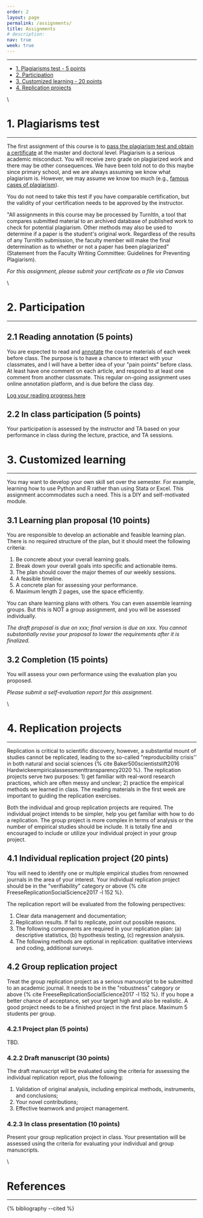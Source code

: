 ```yaml
---
order: 2
layout: page
permalink: /assignments/
title: Assignments
# description:
nav: true
week: true
---
```



---

- [1. Plagiarisms test - 5 points](#1-plagiarisms-test)
- [2. Participation](#2-participation)
- [3. Customized learning - 20 points](#3-customized-learning)
- [4. Replication projects](#4-replication-projects)

\

# 1. Plagiarisms test
----

The first assignment of this course is to [pass the plagiarism test and obtain a certificate](https://plagiarism.iu.edu/index.html) at the master and doctoral level. Plagiarism is a serious academic misconduct. You will receive zero grade on plagiarized work and there may be other consequences. We have been told not to do this maybe since primary school, and we are always assuming we know what plagiarism is. However, we may assume we know too much (e.g., [famous cases of plagiarism](https://www.google.com/search?q=famous+cases+of+plagiarism)).

You do not need to take this test if you have comparable certification, but the validity of your certification needs to be approved by the instructor.

"All assignments in this course may be processed by TurnItIn, a tool that compares submitted material to an archived database of published work to check for potential plagiarism. Other methods may also be used to determine if a paper is the student's original work. Regardless of the results of any TurnItIn submission, the faculty member will make the final determination as to whether or not a paper has been plagiarized" (Statement from the Faculty Writing Committee: Guidelines for Preventing Plagiarism).

_For this assignment, please submit your certificate as a file via Canvas_

\

# 2. Participation
---

## 2.1 Reading annotation (5 points)

You are expected to read and [annotate](#) the course materials of each week before class. The purpose is to have a chance to interact with your classmates, and I will have a better idea of your "pain points" before class. At least have one comment on each article, and respond to at least one comment from another classmate. This regular on-going assignment uses online annotation platform, and is due before the class day.

[Log your reading progress here](#)

## 2.2 In class participation (5 points)

Your participation is assessed by the instructor and TA based on your performance in class during the lecture, practice, and TA sessions.


# 3. Customized learning
---

You may want to develop your own skill set over the semester. For example, learning how to use Python and R rather than using Stata or Excel. This assignment accommodates such a need. This is a DIY and self-motivated module.

## 3.1 Learning plan proposal (10 points)

You are responsible to develop an actionable and feasible learning plan. There is no required structure of the plan, but it should meet the following criteria:

1. Be concrete about your overall learning goals.
2. Break down your overall goals into specific and actionable items.
3. The plan should cover the major themes of our weekly sessions.
4. A feasible timeline.
5. A concrete plan for assessing your performance.
6. Maximum length 2 pages, use the space efficiently.

You can share learning plans with others. You can even assemble learning groups. But this is NOT a group assignment, and you will be assessed individually.

_The draft proposal is due on xxx; final version is due on xxx. You cannot substantially revise your proposal to lower the requirements after it is finalized._

## 3.2 Completion (15 points)

You will assess your own performance using the evaluation plan you proposed.

_Please submit a self-evaluation report for this assignment._

\

# 4. Replication projects
---

Replication is critical to scientific discovery, however, a substantial mount of studies cannot be replicated, leading to the so-called "reproducibility crisis'' in both natural and social sciences {% cite Baker500scientistslift2016 Hardwickeempiricalassessmenttransparency2020 %}. The replication projects serve two purposes: 1) get familiar with real-word research practices, which are often messy and unclear; 2) practice the empirical methods we learned in class. The reading materials in the first week are important to guiding the replication exercises.

Both the individual and group replication projects are required. The individual project intends to be simpler, help you get familiar with how to do a replication. The group project is more complex in terms of analysis or the number of empirical studies should be include. It is totally fine and encouraged to include or utilize your individual project in your group project.

## 4.1 Individual replication project (20 pints)

You will need to identify one or multiple empirical studies from renowned journals in the area of your interest. Your individual replication project should be in the "verifiability" category or above {% cite FreeseReplicationSocialScience2017 -l 152 %}. 

The replication report will be evaluated from the following perspectives:

1. Clear data management and documentation;
2. Replication results. If fail to replicate, point out possible reasons.
3. The following components are required in your replication plan: (a) descriptive statistics, (b) hypothesis testing, (c) regression analysis.
4. The following methods are optional in replication: qualitative interviews and coding, additional surveys.

## 4.2 Group replication project

Treat the group replication project as a serious manuscript to be submitted to an academic journal. It needs to be in the "robustness" category or above {% cite FreeseReplicationSocialScience2017 -l 152 %}. If you hope a better chance of acceptance, set your target high and also be realistic. A good project needs to be a finished project in the first place. Maximum 5 students per group.

### 4.2.1 Project plan (5 points)

TBD.

### 4.2.2 Draft manuscript (30 points)

The draft manuscript will be evaluated using the criteria for assessing the individual replication report, plus the following: 

1. Validation of original analysis, including empirical methods, instruments, and conclusions;
2. Your novel contributions; 
3. Effective teamwork and project management.

### 4.2.3 In class presentation (10 points)

Present your group replication project in class. Your presentation will be assessed using the criteria for evaluating your individual and group manuscripts.

\

# References
---

{% bibliography --cited %}

